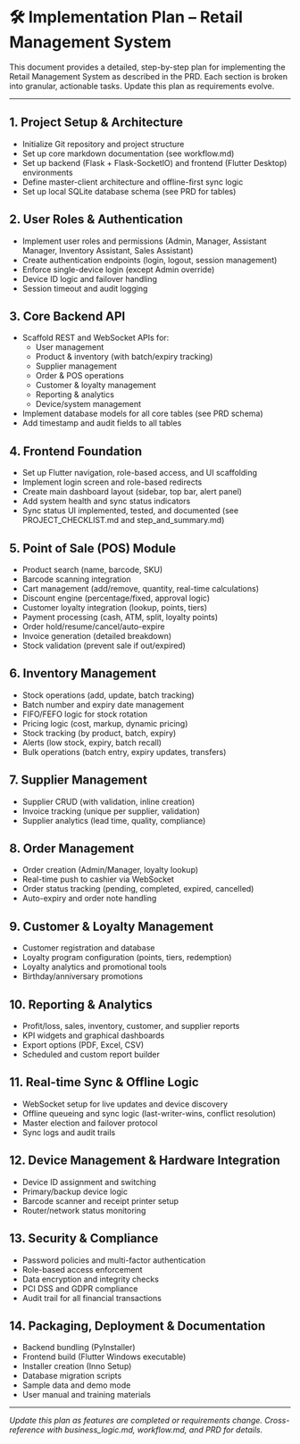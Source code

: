 # 🛠️ Implementation Plan – Retail Management System

This document provides a detailed, step-by-step plan for implementing the Retail Management System as described in the PRD. Each section is broken into granular, actionable tasks. Update this plan as requirements evolve.

---

## 1. Project Setup & Architecture
- Initialize Git repository and project structure
- Set up core markdown documentation (see workflow.md)
- Set up backend (Flask + Flask-SocketIO) and frontend (Flutter Desktop) environments
- Define master-client architecture and offline-first sync logic
- Set up local SQLite database schema (see PRD for tables)

## 2. User Roles & Authentication
- Implement user roles and permissions (Admin, Manager, Assistant Manager, Inventory Assistant, Sales Assistant)
- Create authentication endpoints (login, logout, session management)
- Enforce single-device login (except Admin override)
- Device ID logic and failover handling
- Session timeout and audit logging

## 3. Core Backend API
- Scaffold REST and WebSocket APIs for:
  - User management
  - Product & inventory (with batch/expiry tracking)
  - Supplier management
  - Order & POS operations
  - Customer & loyalty management
  - Reporting & analytics
  - Device/system management
- Implement database models for all core tables (see PRD schema)
- Add timestamp and audit fields to all tables

## 4. Frontend Foundation
- Set up Flutter navigation, role-based access, and UI scaffolding
- Implement login screen and role-based redirects
- Create main dashboard layout (sidebar, top bar, alert panel)
- Add system health and sync status indicators
- Sync status UI implemented, tested, and documented (see PROJECT_CHECKLIST.md and step_and_summary.md)

## 5. Point of Sale (POS) Module
- Product search (name, barcode, SKU)
- Barcode scanning integration
- Cart management (add/remove, quantity, real-time calculations)
- Discount engine (percentage/fixed, approval logic)
- Customer loyalty integration (lookup, points, tiers)
- Payment processing (cash, ATM, split, loyalty points)
- Order hold/resume/cancel/auto-expire
- Invoice generation (detailed breakdown)
- Stock validation (prevent sale if out/expired)

## 6. Inventory Management
- Stock operations (add, update, batch tracking)
- Batch number and expiry date management
- FIFO/FEFO logic for stock rotation
- Pricing logic (cost, markup, dynamic pricing)
- Stock tracking (by product, batch, expiry)
- Alerts (low stock, expiry, batch recall)
- Bulk operations (batch entry, expiry updates, transfers)

## 7. Supplier Management
- Supplier CRUD (with validation, inline creation)
- Invoice tracking (unique per supplier, validation)
- Supplier analytics (lead time, quality, compliance)

## 8. Order Management
- Order creation (Admin/Manager, loyalty lookup)
- Real-time push to cashier via WebSocket
- Order status tracking (pending, completed, expired, cancelled)
- Auto-expiry and order note handling

## 9. Customer & Loyalty Management
- Customer registration and database
- Loyalty program configuration (points, tiers, redemption)
- Loyalty analytics and promotional tools
- Birthday/anniversary promotions

## 10. Reporting & Analytics
- Profit/loss, sales, inventory, customer, and supplier reports
- KPI widgets and graphical dashboards
- Export options (PDF, Excel, CSV)
- Scheduled and custom report builder

## 11. Real-time Sync & Offline Logic
- WebSocket setup for live updates and device discovery
- Offline queueing and sync logic (last-writer-wins, conflict resolution)
- Master election and failover protocol
- Sync logs and audit trails

## 12. Device Management & Hardware Integration
- Device ID assignment and switching
- Primary/backup device logic
- Barcode scanner and receipt printer setup
- Router/network status monitoring

## 13. Security & Compliance
- Password policies and multi-factor authentication
- Role-based access enforcement
- Data encryption and integrity checks
- PCI DSS and GDPR compliance
- Audit trail for all financial transactions

## 14. Packaging, Deployment & Documentation
- Backend bundling (PyInstaller)
- Frontend build (Flutter Windows executable)
- Installer creation (Inno Setup)
- Database migration scripts
- Sample data and demo mode
- User manual and training materials

---

*Update this plan as features are completed or requirements change. Cross-reference with business_logic.md, workflow.md, and PRD for details.*
